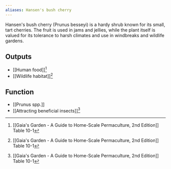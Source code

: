 ```yaml
---
aliases: Hansen's bush cherry
---
```

Hansen's bush cherry (Prunus besseyi) is a hardy shrub known for its small, tart cherries. The fruit is used in jams and jellies, while the plant itself is valued for its tolerance to harsh climates and use in windbreaks and wildlife gardens.
## Outputs
- [[Human food]][^1]
- [[Wildlife habitat]][^1]
## Function
- [[Prunus spp.]]
- [[Attracting beneficial insects]][^1]

[^1]: [[Gaia's Garden - A Guide to Home-Scale Permaculture, 2nd Edition]] Table 10-1

